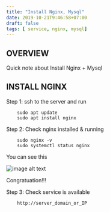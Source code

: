 ```yaml
---
title: "Install Nginx, Mysql"
date: 2019-10-21T9:46:58+07:00
draft: false
tags: [ service, nginx, mysql]
---
```


## OVERVIEW

Quick note about Install Nginx + Mysql

## INSTALL NGINX

Step 1: ssh to the server and run

        sudo apt update
        sudo apt install nginx

Step 2: Check nginx installed & running

        sudo nginx -v 
        sudo systemctl status nginx

You can see this 

![image alt text](/posts/images/20191021_nginx/nginx_image_status.png)

Congratuation!!!

Step 3: Check service is available

        http://server_domain_or_IP
